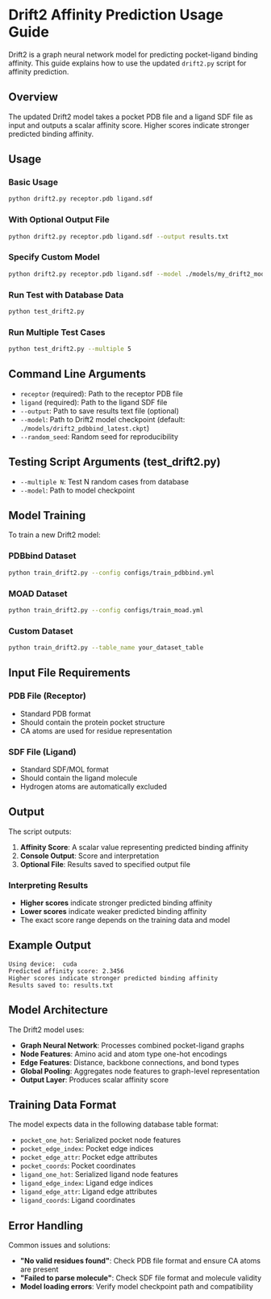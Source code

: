 # Drift2 Affinity Prediction Usage Guide

Drift2 is a graph neural network model for predicting pocket-ligand binding affinity. This guide explains how to use the updated `drift2.py` script for affinity prediction.

## Overview

The updated Drift2 model takes a pocket PDB file and a ligand SDF file as input and outputs a scalar affinity score. Higher scores indicate stronger predicted binding affinity.

## Usage

### Basic Usage

```bash
python drift2.py receptor.pdb ligand.sdf
```

### With Optional Output File

```bash
python drift2.py receptor.pdb ligand.sdf --output results.txt
```

### Specify Custom Model

```bash
python drift2.py receptor.pdb ligand.sdf --model ./models/my_drift2_model.ckpt
```

### Run Test with Database Data

```bash
python test_drift2.py
```

### Run Multiple Test Cases

```bash
python test_drift2.py --multiple 5
```

## Command Line Arguments

- `receptor` (required): Path to the receptor PDB file
- `ligand` (required): Path to the ligand SDF file
- `--output`: Path to save results text file (optional)
- `--model`: Path to Drift2 model checkpoint (default: `./models/drift2_pdbbind_latest.ckpt`)
- `--random_seed`: Random seed for reproducibility

## Testing Script Arguments (test_drift2.py)

- `--multiple N`: Test N random cases from database
- `--model`: Path to model checkpoint

## Model Training

To train a new Drift2 model:

### PDBbind Dataset
```bash
python train_drift2.py --config configs/train_pdbbind.yml
```

### MOAD Dataset
```bash
python train_drift2.py --config configs/train_moad.yml
```

### Custom Dataset
```bash
python train_drift2.py --table_name your_dataset_table
```

## Input File Requirements

### PDB File (Receptor)
- Standard PDB format
- Should contain the protein pocket structure
- CA atoms are used for residue representation

### SDF File (Ligand)
- Standard SDF/MOL format
- Should contain the ligand molecule
- Hydrogen atoms are automatically excluded

## Output

The script outputs:
1. **Affinity Score**: A scalar value representing predicted binding affinity
2. **Console Output**: Score and interpretation
3. **Optional File**: Results saved to specified output file

### Interpreting Results

- **Higher scores** indicate stronger predicted binding affinity
- **Lower scores** indicate weaker predicted binding affinity
- The exact score range depends on the training data and model

## Example Output

```
Using device:  cuda
Predicted affinity score: 2.3456
Higher scores indicate stronger predicted binding affinity
Results saved to: results.txt
```

## Model Architecture

The Drift2 model uses:
- **Graph Neural Network**: Processes combined pocket-ligand graphs
- **Node Features**: Amino acid and atom type one-hot encodings
- **Edge Features**: Distance, backbone connections, and bond types
- **Global Pooling**: Aggregates node features to graph-level representation
- **Output Layer**: Produces scalar affinity score

## Training Data Format

The model expects data in the following database table format:
- `pocket_one_hot`: Serialized pocket node features
- `pocket_edge_index`: Pocket edge indices
- `pocket_edge_attr`: Pocket edge attributes
- `pocket_coords`: Pocket coordinates
- `ligand_one_hot`: Serialized ligand node features
- `ligand_edge_index`: Ligand edge indices
- `ligand_edge_attr`: Ligand edge attributes
- `ligand_coords`: Ligand coordinates

## Error Handling

Common issues and solutions:
- **"No valid residues found"**: Check PDB file format and ensure CA atoms are present
- **"Failed to parse molecule"**: Check SDF file format and molecule validity
- **Model loading errors**: Verify model checkpoint path and compatibility
